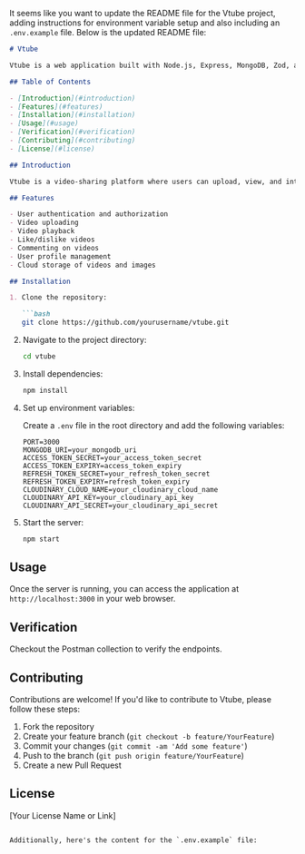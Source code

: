 It seems like you want to update the README file for the Vtube project, adding instructions for environment variable setup and also including an `.env.example` file. Below is the updated README file:

```markdown
# Vtube

Vtube is a web application built with Node.js, Express, MongoDB, Zod, and Postman.

## Table of Contents

- [Introduction](#introduction)
- [Features](#features)
- [Installation](#installation)
- [Usage](#usage)
- [Verification](#verification)
- [Contributing](#contributing)
- [License](#license)

## Introduction

Vtube is a video-sharing platform where users can upload, view, and interact with videos. It provides functionalities for users to create accounts, upload videos, like/dislike videos, comment on videos, and more.

## Features

- User authentication and authorization
- Video uploading
- Video playback
- Like/dislike videos
- Commenting on videos
- User profile management
- Cloud storage of videos and images

## Installation

1. Clone the repository:

   ```bash
   git clone https://github.com/yourusername/vtube.git
   ```

2. Navigate to the project directory:

   ```bash
   cd vtube
   ```

3. Install dependencies:

   ```bash
   npm install
   ```

4. Set up environment variables:

   Create a `.env` file in the root directory and add the following variables:

   ```
   PORT=3000
   MONGODB_URI=your_mongodb_uri
   ACCESS_TOKEN_SECRET=your_access_token_secret
   ACCESS_TOKEN_EXPIRY=access_token_expiry
   REFRESH_TOKEN_SECRET=your_refresh_token_secret
   REFRESH_TOKEN_EXPIRY=refresh_token_expiry
   CLOUDINARY_CLOUD_NAME=your_cloudinary_cloud_name
   CLOUDINARY_API_KEY=your_cloudinary_api_key
   CLOUDINARY_API_SECRET=your_cloudinary_api_secret
   ```

5. Start the server:

   ```bash
   npm start
   ```

## Usage

Once the server is running, you can access the application at `http://localhost:3000` in your web browser.

## Verification

Checkout the Postman collection to verify the endpoints.

## Contributing

Contributions are welcome! If you'd like to contribute to Vtube, please follow these steps:

1. Fork the repository
2. Create your feature branch (`git checkout -b feature/YourFeature`)
3. Commit your changes (`git commit -am 'Add some feature'`)
4. Push to the branch (`git push origin feature/YourFeature`)
5. Create a new Pull Request

## License

[Your License Name or Link]
```

Additionally, here's the content for the `.env.example` file:



